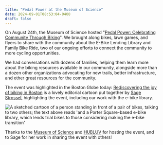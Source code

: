 ```yaml
---
title: "Pedal Power at the Museum of Science"
date: 2024-09-01T08:53:04-0400
draft: false
---
```


On August 24th, the Museum of Science hosted "[Pedal Power: Celebrating
Community Through Biking](https://www.mos.org/events/pedal-power)". We brought
along bikes, lawn games, and flyers to share with the community about the 
E-Bike Lending Library and Family Bike Ride, two of our ongoing efforts to 
connect the community to more cycling opportunities.

We had conversations with dozens of families, helping them learn more about
the biking resources available in our community, alongside more than a dozen
other organizations advocating for new trails, better infrastructure, and other
great resources for the community.

The event was highlighted in the Boston Globe today: [Rediscovering the joy of biking in Boston](https://www.bostonglobe.com/2024/08/31/opinion/rediscovering-joy-biking-boston/) is a lovely editorial cartoon put together by [Sage Strossel](https://www.sagestossel.com/), highlighting the event, including our work with the e-bike library.

<img src="/img/ebikelibrary-cartoon.jpg" alt="A sketched cartoon of a person standing in front of a pair of bikes, talking to two others; the text above reads 'and a Porter Square-based e-bike library, which lends trial bikes to those considering making the e-bike transition'" />

Thanks to the [Museum of Science](https://www.mos.org/) and [HUBLUV](https://www.hubluv.org/) for hosting the event, and to Sage for her work in sharing the event with others!
